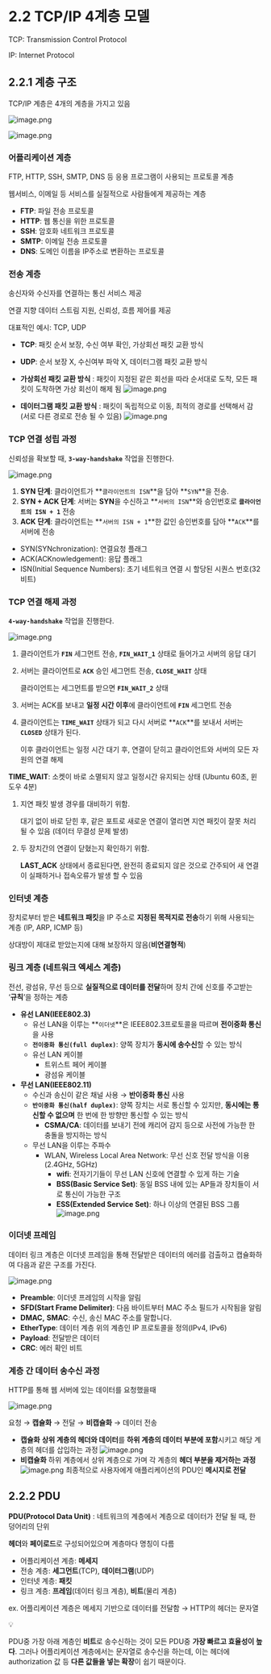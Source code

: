# 2.2 TCP/IP 4계층 모델

TCP: Transmission Control Protocol

IP: Internet Protocol

## 2.2.1 계층 구조

TCP/IP 계층은 4개의 계층을 가지고 있음

![image.png](2%202%20TCP%20IP%204%E1%84%80%E1%85%A8%E1%84%8E%E1%85%B3%E1%86%BC%20%E1%84%86%E1%85%A9%E1%84%83%E1%85%A6%E1%86%AF%2012695e1642d1806da333ddc04e0a9678/image.png)

![image.png](2%202%20TCP%20IP%204%E1%84%80%E1%85%A8%E1%84%8E%E1%85%B3%E1%86%BC%20%E1%84%86%E1%85%A9%E1%84%83%E1%85%A6%E1%86%AF%2012695e1642d1806da333ddc04e0a9678/image%201.png)

### 어플리케이션 계층

FTP, HTTP, SSH, SMTP, DNS 등 응용 프로그램이 사용되는 프로토콜 계층

웹서비스, 이메일 등 서비스를 실질적으로 사람들에게 제공하는 계층

- **FTP**: 파일 전송 프로토콜
- **HTTP**: 웹 통신을 위한 프로토콜
- **SSH**: 암호화 네트워크 프로토콜
- **SMTP**: 이메일 전송 프로토콜
- **DNS**: 도메인 이름을 IP주소로 변환하는 프로토콜

### 전송 계층

송신자와 수신자를 연결하는 통신 서비스 제공

연결 지향 데이터 스트림 지원, 신뢰성, 흐름 제어를 제공

대표적인 예시: TCP, UDP

- **TCP**: 패킷 순서 보장, 수신 여부 확인, 가상회선 패킷 교환 방식
- **UDP**: 순서 보장 X, 수신여부 파악 X, 데이터그램 패킷 교환 방식

- **가상회선 패킷 교환 방식**
  : 패킷이 지정된 같은 회선을 따라 순서대로 도착, 모든 패킷이 도착하면 가상 회선이 해제 됨
  ![image.png](2%202%20TCP%20IP%204%E1%84%80%E1%85%A8%E1%84%8E%E1%85%B3%E1%86%BC%20%E1%84%86%E1%85%A9%E1%84%83%E1%85%A6%E1%86%AF%2012695e1642d1806da333ddc04e0a9678/image%202.png)
- **데이터그램 패킷 교환 방식**
  : 패킷이 독립적으로 이동, 최적의 경로를 선택해서 감 (서로 다른 경로로 전송 될 수 있음)
  ![image.png](2%202%20TCP%20IP%204%E1%84%80%E1%85%A8%E1%84%8E%E1%85%B3%E1%86%BC%20%E1%84%86%E1%85%A9%E1%84%83%E1%85%A6%E1%86%AF%2012695e1642d1806da333ddc04e0a9678/image%203.png)

### TCP 연결 성립 과정

신뢰성을 확보할 때, **`3-way-handshake`** 작업을 진행한다.

![image.png](2%202%20TCP%20IP%204%E1%84%80%E1%85%A8%E1%84%8E%E1%85%B3%E1%86%BC%20%E1%84%86%E1%85%A9%E1%84%83%E1%85%A6%E1%86%AF%2012695e1642d1806da333ddc04e0a9678/image%204.png)

1. **SYN 단계**: 클라이언트가 **`클라이언트의 ISN`**을 담아 **`SYN`**을 전송.
2. **SYN + ACK 단계**: 서버는 **SYN**을 수신하고 **`서버의 ISN`**와 승인번호로 **`클라이언트의 ISN + 1`** 전송
3. **ACK 단계**: 클라이언트는 **`서버의 ISN + 1`**한 값인 승인번호를 담아 **`ACK`**를 서버에 전송

<aside>

- SYN(SYNchronization): 연결요청 플래그
- ACK(ACKnowledgement): 응답 플래그
- ISN(Initial Sequence Numbers): 초기 네트워크 연결 시 할당된 시퀀스 번호(32비트)
</aside>

### TCP 연결 해제 과정

**`4-way-handshake`** 작업을 진행한다.

![image.png](2%202%20TCP%20IP%204%E1%84%80%E1%85%A8%E1%84%8E%E1%85%B3%E1%86%BC%20%E1%84%86%E1%85%A9%E1%84%83%E1%85%A6%E1%86%AF%2012695e1642d1806da333ddc04e0a9678/image%205.png)

1. 클라이언트가 **`FIN`** 세그먼트 전송, **`FIN_WAIT_1`** 상태로 들어가고 서버의 응답 대기
2. 서버는 클라이언트로 **`ACK`** 승인 세그먼트 전송, **`CLOSE_WAIT`** 상태

   클라이언트는 세그먼트를 받으면 **`FIN_WAIT_2`** 상태

3. 서버는 ACK를 보내고 **일정 시간 이후**에 클라이언트에 **`FIN`** 세그먼트 전송
4. 클라이언트는 **`TIME_WAIT`** 상태가 되고 다시 서버로 **`ACK`**를 보내서 서버는 **`CLOSED`** 상태가 된다.

   이후 클라이언트는 일정 시간 대기 후, 연결이 닫히고 클라이언트와 서버의 모든 자원의 연결 해제

<aside>

**TIME_WAIT**: 소켓이 바로 소멸되지 않고 일정시간 유지되는 상태 (Ubuntu 60초, 윈도우 4분)

1. 지연 패킷 발생 경우를 대비하기 위함.

   대기 없이 바로 닫힌 후, 같은 포트로 새로운 연결이 열리면 지연 패킷이 잘못 처리 될 수 있음 (데이터 무결성 문제 발생)

2. 두 장치간의 연결이 닫혔는지 확인하기 위함.

   **LAST_ACK** 상태에서 종료된다면, 완전히 종료되지 않은 것으로 간주되어 새 연결이 실패하거나 접속오류가 발생 할 수 있음

</aside>

### 인터넷 계층

장치로부터 받은 **네트워크 패킷**을 IP 주소로 **지정된 목적지로 전송**하기 위해 사용되는 계층 (IP, ARP, ICMP 등)

상대방이 제대로 받았는지에 대해 보장하지 않음(**비연결형적**)

### 링크 계층 (네트워크 엑세스 계층)

전선, 광섬유, 무선 등으로 **실질적으로 데이터를 전달**하며 장치 간에 신호를 주고받는 ‘**규칙**’을 정하는 계층

- **유선 LAN(IEEE802.3)**
  - 유선 LAN을 이루는 **`이더넷`**은 IEEE802.3프로토콜을 따르며 **전이중화 통신**을 사용
  - **`전이중화 통신(full duplex)`**: 양쪽 장치가 **동시에 송수신**할 수 있는 방식
  - 유선 LAN 케이블
    - 트위스트 페어 케이블
    - 광섬유 케이블
- **무선 LAN(IEEE802.11)**
  - 수신과 송신이 같은 채널 사용 → **반이중화 통신** 사용
  - **`반이중화 통신(half duplex)`**: 양쪽 장치는 서로 통신할 수 있지만, **동시에는 통신할 수 없으며** 한 번에 한 방향만 통신할 수 있는 방식
    - **CSMA/CA**: 데이터를 보내기 전에 캐리어 감지 등으로 사전에 가능한 한 충돌을 방지하는 방식
  - 무선 LAN을 이루는 주파수
    - WLAN, Wireless Local Area Network: 무선 신호 전달 방식을 이용(2.4GHz, 5GHz)
      - **wifi**: 전자기기들이 무선 LAN 신호에 연결할 수 있게 하는 기술
      - **BSS(Basic Service Set)**: 동일 BSS 내에 있는 AP들과 장치들이 서로 통신이 가능한 구조
      - **ESS(Extended Service Set)**: 하나 이상의 연결된 BSS 그룹
        ![image.png](2%202%20TCP%20IP%204%E1%84%80%E1%85%A8%E1%84%8E%E1%85%B3%E1%86%BC%20%E1%84%86%E1%85%A9%E1%84%83%E1%85%A6%E1%86%AF%2012695e1642d1806da333ddc04e0a9678/image%206.png)

### 이더넷 프레임

데이터 링크 계층은 이더넷 프레임을 통해 전달받은 데이터의 에러를 검출하고 캡슐화하여 다음과 같은 구조를 가진다.

![image.png](2%202%20TCP%20IP%204%E1%84%80%E1%85%A8%E1%84%8E%E1%85%B3%E1%86%BC%20%E1%84%86%E1%85%A9%E1%84%83%E1%85%A6%E1%86%AF%2012695e1642d1806da333ddc04e0a9678/image%207.png)

- **Preamble**: 이더넷 프레임의 시작을 알림
- **SFD(Start Frame Delimiter)**: 다음 바이트부터 MAC 주소 필드가 시작됨을 알림
- **DMAC,** **SMAC**: 수신, 송신 MAC 주소를 말합니다.
- **EtherType**: 데이터 계층 위의 계층인 IP 프로토콜을 정의(IPv4, IPv6)
- **Payload**: 전달받은 데이터
- **CRC**: 에러 확인 비트

### 계층 간 데이터 송수신 과정

HTTP를 통해 웹 서버에 있는 데이터를 요청했을때

![image.png](2%202%20TCP%20IP%204%E1%84%80%E1%85%A8%E1%84%8E%E1%85%B3%E1%86%BC%20%E1%84%86%E1%85%A9%E1%84%83%E1%85%A6%E1%86%AF%2012695e1642d1806da333ddc04e0a9678/image%208.png)

요청 → **캡슐화** → 전달 → **비캡슐화** → 데이터 전송

- **캡슐화**
  **상위 계층의 헤더와 데이터**를 **하위 계층의 데이터 부분에 포함**시키고 해당 계층의 헤더를 삽입하는 과정
  ![image.png](2%202%20TCP%20IP%204%E1%84%80%E1%85%A8%E1%84%8E%E1%85%B3%E1%86%BC%20%E1%84%86%E1%85%A9%E1%84%83%E1%85%A6%E1%86%AF%2012695e1642d1806da333ddc04e0a9678/image%209.png)
- **비캡슐화**
  하위 계층에서 상위 계층으로 가며 각 계층의 **헤더 부분을 제거하는 과정**
  ![image.png](2%202%20TCP%20IP%204%E1%84%80%E1%85%A8%E1%84%8E%E1%85%B3%E1%86%BC%20%E1%84%86%E1%85%A9%E1%84%83%E1%85%A6%E1%86%AF%2012695e1642d1806da333ddc04e0a9678/image%2010.png)
  최종적으로 사용자에게 애플리케이션의 PDU인 **메시지로 전달**

## 2.2.2 PDU

**PDU(Protocol Data Unit)** : 네트워크의 계층에서 계층으로 데이터가 전달 될 때, 한 덩어리의 단위

**헤더**와 **페이로드**로 구성되어있으며 계층마다 명칭이 다름

- 어플리케이션 계층: **메세지**
- 전송 계층: **세그먼트**(TCP), **데이터그램**(UDP)
- 인터넷 계층: **패킷**
- 링크 계층: **프레임**(데이터 링크 계층), **비트**(물리 계층)

ex. 어플리케이션 계층은 메세지 기반으로 데이터를 전달함 → HTTP의 헤더는 문자열

<aside>
💡

PDU중 가장 아래 계층인 **비트**로 송수신하는 것이 모든 PDU중 **가장 빠르고 효율성이 높다**. 그러나 어플리케이션 계층에서는 문자열로 송수신을 하는데, 이는 헤더에 authorization 값 등 **다른 값들을 넣는 확장**이 쉽기 때문이다.

</aside>
